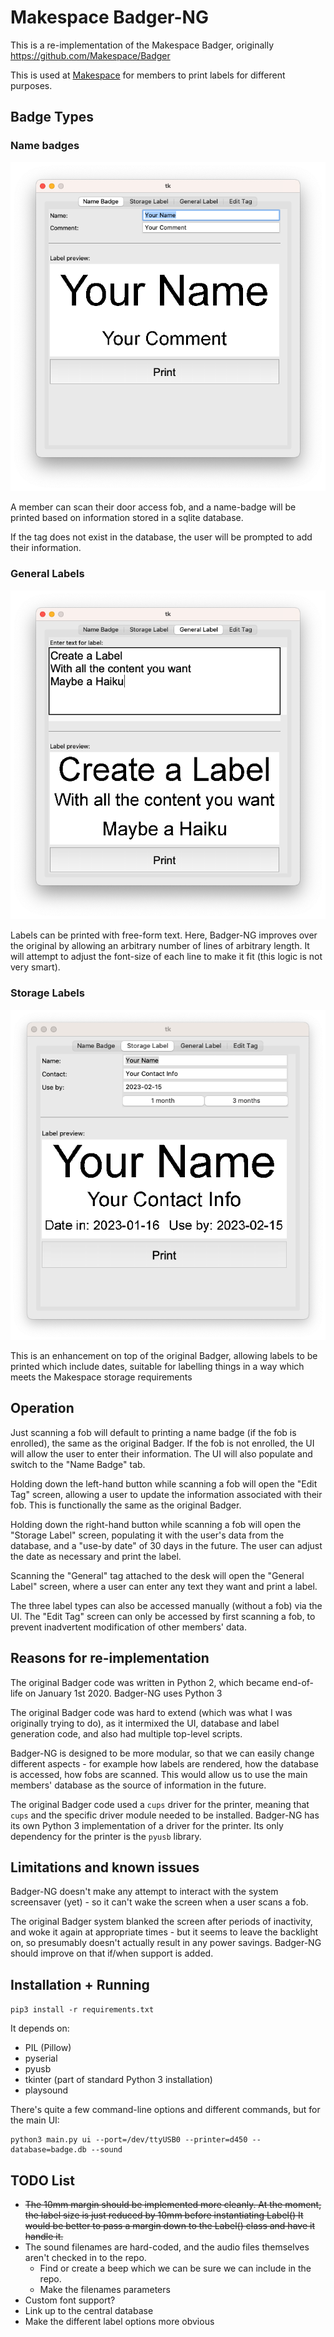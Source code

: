 Makespace Badger-NG
===================

This is a re-implementation of the Makespace Badger, originally
https://github.com/Makespace/Badger

This is used at [Makespace](https://makespace.org) for members to print
labels for different purposes.

## Badge Types

### Name badges

![Name Badge UI](name_badge.png)

A member can scan their door access fob, and a name-badge will be printed based
on information stored in a sqlite database.

If the tag does not exist in the database, the user will be prompted to add
their information.

### General Labels

![General Label UI](general_label.png)

Labels can be printed with free-form text. Here, Badger-NG improves over the
original by allowing an arbitrary number of lines of arbitrary length. It will
attempt to adjust the font-size of each line to make it fit (this logic is not
very smart).

### Storage Labels

![Storage Label UI](storage_label.png)

This is an enhancement on top of the original Badger, allowing labels to be
printed which include dates, suitable for labelling things in a way which
meets the Makespace storage requirements

## Operation

Just scanning a fob will default to printing a name badge (if the fob is
enrolled), the same as the original Badger. If the fob is not enrolled,
the UI will allow the user to enter their information. The UI will also populate
and switch to the "Name Badge" tab.

Holding down the left-hand button while scanning a fob will open the "Edit Tag"
screen, allowing a user to update the information associated with their fob.
This is functionally the same as the original Badger.

Holding down the right-hand button while scanning a fob will open the
"Storage Label" screen, populating it with the user's data from the database,
and a "use-by date" of 30 days in the future. The user can adjust the date
as necessary and print the label.

Scanning the "General" tag attached to the desk will open the "General Label"
screen, where a user can enter any text they want and print a label.

The three label types can also be accessed manually (without a fob) via the UI.
The "Edit Tag" screen can only be accessed by first scanning a fob, to prevent
inadvertent modification of other members' data.

## Reasons for re-implementation

The original Badger code was written in Python 2, which became end-of-life
on January 1st 2020. Badger-NG uses Python 3

The original Badger code was hard to extend (which was what I was originally
trying to do), as it intermixed the UI, database and label generation code, and
also had multiple top-level scripts.

Badger-NG is designed to be more modular, so that we can easily change different
aspects - for example how labels are rendered, how the database is accessed,
how fobs are scanned. This would allow us to use the main members' database as
the source of information in the future.

The original Badger code used a `cups` driver for the printer, meaning that
`cups` and the specific driver module needed to be installed. Badger-NG has its
own Python 3 implementation of a driver for the printer. Its only dependency
for the printer is the `pyusb` library.

## Limitations and known issues

Badger-NG doesn't make any attempt to interact with the system screensaver
(yet) - so it can't wake the screen when a user scans a fob.

The original Badger system blanked the screen after periods of inactivity, and
woke it again at appropriate times - but it seems to leave the backlight on,
so presumably doesn't actually result in any power savings. Badger-NG should
improve on that if/when support is added.

## Installation + Running

`pip3 install -r requirements.txt`

It depends on:
* PIL (Pillow)
* pyserial
* pyusb
* tkinter (part of standard Python 3 installation)
* playsound

There's quite a few command-line options and different commands, but for the
main UI:

```
python3 main.py ui --port=/dev/ttyUSB0 --printer=d450 --database=badge.db --sound
```

## TODO List

* ~~The 10mm margin should be implemented more cleanly. At the moment, the label
  size is just reduced by 10mm before instantiating Label()
  It would be better to pass a margin down to the Label() class and have it
  handle it.~~
* The sound filenames are hard-coded, and the audio files themselves aren't
  checked in to the repo.
  * Find or create a beep which we can be sure we can include in the repo.
  * Make the filenames parameters
* Custom font support?
* Link up to the central database
* Make the different label options more obvious
